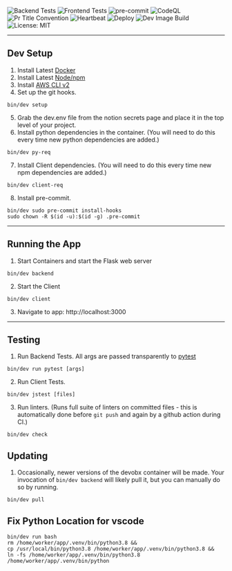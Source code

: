 ![Backend Tests](https://github.com/SyncM8/syncm8/actions/workflows/backendCI.yml/badge.svg)
![Frontend Tests](https://github.com/SyncM8/syncm8/actions/workflows/frontendCI.yml/badge.svg)
![pre-commit](https://github.com/SyncM8/syncm8/actions/workflows/pre-commit.yml/badge.svg)
![CodeQL](https://github.com/SyncM8/syncm8/actions/workflows/codeql-analysis.yml/badge.svg)
![Pr Title Convention](https://github.com/SyncM8/syncm8/actions/workflows/prTitle.yml/badge.svg)
![Heartbeat](https://github.com/SyncM8/syncm8/actions/workflows/heartbeat.yml/badge.svg)
![Deploy](https://github.com/SyncM8/syncm8/actions/workflows/CD.yml/badge.svg)
![Dev Image Build](https://github.com/SyncM8/syncm8/actions/workflows/devDockerBuild.yml/badge.svg)
![License: MIT](https://img.shields.io/badge/License-MIT-blue.svg)

---
## Dev Setup

1. Install Latest [Docker](https://docs.docker.com/get-docker/)
2. Install Latest [Node/npm](https://nodejs.org/en/download/)
3. Install [AWS CLI v2](https://docs.aws.amazon.com/cli/latest/userguide/getting-started-install.html)
4. Set up the git hooks.
```shell
bin/dev setup
```
5. Grab the dev.env file from the notion secrets page and place it in the top level of your project.
6. Install python dependencies in the container. (You will need to do this every time new python dependencies are added.)
```shell
bin/dev py-req
```
7.  Install Client dependencies. (You will need to do this every time new npm dependencies are added.)
```shell
bin/dev client-req
```
8.  Install pre-commit.
``` shell
bin/dev sudo pre-commit install-hooks
sudo chown -R $(id -u):$(id -g) .pre-commit
```
---
## Running the App

1. Start Containers and start the Flask web server
```shell
bin/dev backend
```
2. Start the Client
```shell
bin/dev client
```
3. Navigate to app: http://localhost:3000

---
## Testing

1. Run Backend Tests. All args are passed transparently to [pytest](https://docs.pytest.org/en/6.2.x/getting-started.html)
```shell
bin/dev run pytest [args]
```
2. Run Client Tests.
```shell
bin/dev jstest [files]
```
3. Run linters. (Runs full suite of linters on committed files - this is automatically done before `git push` and again by a github action during CI.)
```shell
bin/dev check
```
## Updating

1. Occasionally, newer versions of the devobx container will be made. Your invocation of `bin/dev backend` will likely pull it, but you can manually do so by running.
```shell
bin/dev pull
```

## Fix Python Location for vscode

```shell
bin/dev run bash
rm /home/worker/app/.venv/bin/python3.8 &&
cp /usr/local/bin/python3.8 /home/worker/app/.venv/bin/python3.8 &&
ln -fs /home/worker/app/.venv/bin/python3.8 /home/worker/app/.venv/bin/python
```
